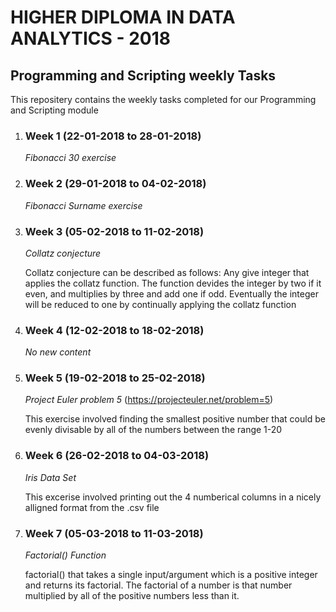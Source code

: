 # HIGHER DIPLOMA IN DATA ANALYTICS - 2018

## **Programming and Scripting weekly Tasks**

This repositery contains the weekly tasks completed for our Programming and Scripting module

1. ### Week 1 (22-01-2018 to 28-01-2018) 

   *Fibonacci 30 exercise*

1. ### Week 2 (29-01-2018 to 04-02-2018)

   *Fibonacci Surname exercise*
   
1. ### Week 3 (05-02-2018 to 11-02-2018)
   
   *Collatz conjecture*
   
   Collatz conjecture can be described as follows: Any give integer that applies the collatz function. The function devides the integer by    two if it even, and multiplies by three and add one if odd. Eventually the integer will be reduced to one by continually applying the      collatz function

1. ### Week 4 (12-02-2018 to 18-02-2018)

   *No new content*

1. ### Week 5 (19-02-2018 to 25-02-2018)

   *Project Euler problem 5* (https://projecteuler.net/problem=5) 

   This exercise involved finding the smallest positive number that could be evenly divisable by all of the numbers between the range 1-20
   
1. ### Week 6 (26-02-2018 to 04-03-2018)

   *Iris Data Set*
   
   This excerise involved printing out the 4 numberical columns in a nicely alligned format from the .csv file
   
1. ### Week 7 (05-03-2018 to 11-03-2018)

   *Factorial() Function*
   
   factorial() that takes a single input/argument which is a positive integer and returns its factorial. The factorial of a number is that number multiplied by all of the positive numbers less than it. 

